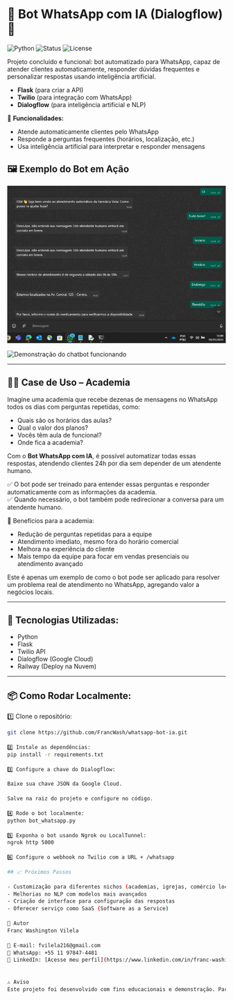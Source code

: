 # 🤖 Bot WhatsApp com IA (Dialogflow) 🚀

![Python](https://img.shields.io/badge/Python-3.10-blue)
![Status](https://img.shields.io/badge/Status-Estável-brightgreen)
![License](https://img.shields.io/badge/License-Privado-lightgrey)

Projeto concluído e funcional: bot automatizado para WhatsApp, capaz de atender clientes automaticamente, responder dúvidas frequentes e personalizar respostas usando inteligência artificial.

- **Flask** (para criar a API)
- **Twilio** (para integração com WhatsApp)
- **Dialogflow** (para inteligência artificial e NLP)

💬 **Funcionalidades:**

- Atende automaticamente clientes pelo WhatsApp
- Responde a perguntas frequentes (horários, localização, etc.)
- Usa inteligência artificial para interpretar e responder mensagens

## 🖼️ Exemplo do Bot em Ação

![Bot em ação](screenshot.png)

![Demonstração do chatbot funcionando](projeto_whatsapp_interaction_otimizado.gif)

---

## 🏋️‍♂️ Case de Uso – Academia

Imagine uma academia que recebe dezenas de mensagens no WhatsApp todos os dias com perguntas repetidas, como:

- Quais são os horários das aulas?
- Qual o valor dos planos?
- Vocês têm aula de funcional?
- Onde fica a academia?

Com o **Bot WhatsApp com IA**, é possível automatizar todas essas respostas, atendendo clientes 24h por dia sem depender de um atendente humano.

✅ O bot pode ser treinado para entender essas perguntas e responder automaticamente com as informações da academia.  
✅ Quando necessário, o bot também pode redirecionar a conversa para um atendente humano.

🎯 Benefícios para a academia:

- Redução de perguntas repetidas para a equipe
- Atendimento imediato, mesmo fora do horário comercial
- Melhora na experiência do cliente
- Mais tempo da equipe para focar em vendas presenciais ou atendimento avançado

Este é apenas um exemplo de como o bot pode ser aplicado para resolver um problema real de atendimento no WhatsApp, agregando valor a negócios locais.


---

## 🚀 Tecnologias Utilizadas:

- Python
- Flask
- Twilio API
- Dialogflow (Google Cloud)
- Railway (Deploy na Nuvem)

---

## 📦 Como Rodar Localmente:

1️⃣ Clone o repositório:

```bash
git clone https://github.com/FrancWash/whatsapp-bot-ia.git

2️⃣ Instale as dependências:
pip install -r requirements.txt

3️⃣ Configure a chave do Dialogflow:

Baixe sua chave JSON da Google Cloud.

Salve na raiz do projeto e configure no código.

4️⃣ Rode o bot localmente:
python bot_whatsapp.py

5️⃣ Exponha o bot usando Ngrok ou LocalTunnel:
ngrok http 5000

6️⃣ Configure o webhook no Twilio com a URL + /whatsapp

## 📈 Próximos Passos

- Customização para diferentes nichos (academias, igrejas, comércio local e etc...)
- Melhorias no NLP com modelos mais avançados
- Criação de interface para configuração das respostas
- Oferecer serviço como SaaS (Software as a Service)

🙌 Autor
Franc Washington Vilela

📩 E-mail: fvilela216@gmail.com  
📲 WhatsApp: +55 11 97847-4481  
🔗 LinkedIn: [Acesse meu perfil](https://www.linkedin.com/in/franc-washington-vilela-12446016a/)


⚠️ Aviso
Este projeto foi desenvolvido com fins educacionais e demonstração. Para uso em produção, recomenda-se validação adicional de segurança e escalabilidade.


